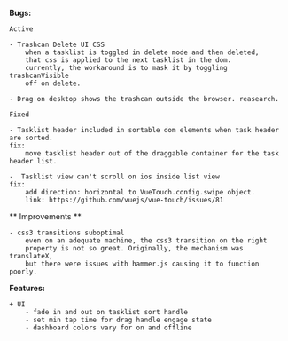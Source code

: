 **Bugs:**

    Active

    - Trashcan Delete UI CSS
        when a tasklist is toggled in delete mode and then deleted,
        that css is applied to the next tasklist in the dom.
        currently, the workaround is to mask it by toggling trashcanVisible 
        off on delete.

    - Drag on desktop shows the trashcan outside the browser. reasearch.

    Fixed

    - Tasklist header included in sortable dom elements when task header are sorted.
    fix:
        move tasklist header out of the draggable container for the task header list.

    -  Tasklist view can't scroll on ios inside list view
    fix: 
        add direction: horizontal to VueTouch.config.swipe object. 
        link: https://github.com/vuejs/vue-touch/issues/81

** Improvements **

    - css3 transitions suboptimal
        even on an adequate machine, the css3 transition on the right 
        property is not so great. Originally, the mechanism was translateX, 
        but there were issues with hammer.js causing it to function poorly.

**Features:**

    + UI 
        - fade in and out on tasklist sort handle
        - set min tap time for drag handle engage state 
        - dashboard colors vary for on and offline

